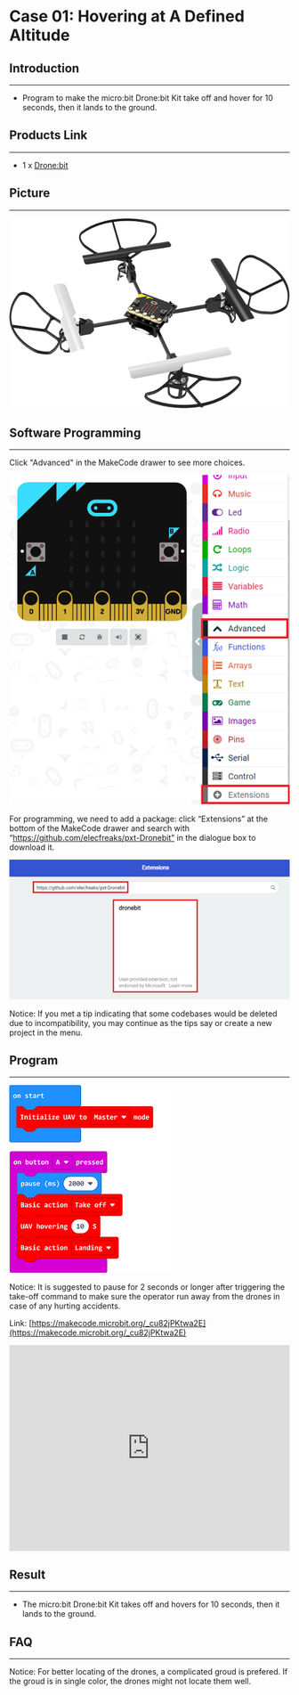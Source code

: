 # Case 01: Hovering at A Defined Altitude

##  Introduction 
---

- Program to make the micro:bit Drone:bit Kit take off and hover for 10 seconds, then it lands to the ground. 

## Products Link
---
- 1 x [Drone:bit]()

## Picture
---
![](./images/Drone-bit-02.png)


## Software Programming
---
Click "Advanced" in the MakeCode drawer to see more choices. 

![](./images/Drone-bit-case-01-01.png)

For programming, we need to add a package: click “Extensions” at the bottom of the MakeCode drawer and search with “https://github.com/elecfreaks/pxt-Dronebit” in the dialogue box to download it.

![](./images/Drone-bit-case-01-02.png)

Notice: If you met a tip indicating that some codebases would be deleted due to incompatibility, you may continue as the tips say or create a new project in the menu.

## Program
---

![](./images/Drone-bit-case-01-03.png)

Notice: It is suggested to pause for 2 seconds or longer after triggering the take-off command to make sure the operator run away from the drones in case of any hurting accidents.  

Link: [https://makecode.microbit.org/_cu82jPKtwa2E](https://makecode.microbit.org/_cu82jPKtwa2E)

<div style="position:relative;height:calc(300px + 5em);width:100%;overflow:hidden;"><iframe style="position:absolute;top:0;left:0;width:100%;height:100%;" src="https://makecode.microbit.org/---codeembed#pub:_cu82jPKtwa2E" allowfullscreen="allowfullscreen" frameborder="0" sandbox="allow-scripts allow-same-origin"></iframe></div>


## Result
---
- The micro:bit Drone:bit Kit takes off and hovers for 10 seconds, then it lands to the ground. 

## FAQ
---
Notice: For better locating of the drones, a complicated groud is prefered. If the groud is in single color, the drones might not locate them well. 

